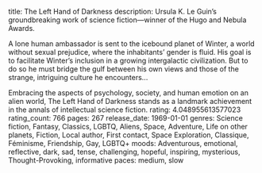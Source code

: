 title: The Left Hand of Darkness
description: Ursula K. Le Guin’s groundbreaking work of science fiction—winner of the Hugo and Nebula Awards.

A lone human ambassador is sent to the icebound planet of Winter, a world without sexual prejudice, where the inhabitants’ gender is fluid. His goal is to facilitate Winter’s inclusion in a growing intergalactic civilization. But to do so he must bridge the gulf between his own views and those of the strange, intriguing culture he encounters...

Embracing the aspects of psychology, society, and human emotion on an alien world, The Left Hand of Darkness stands as a landmark achievement in the annals of intellectual science fiction.
rating: 4.048955613577023
rating_count: 766
pages: 267
release_date: 1969-01-01
genres: Science fiction, Fantasy, Classics, LGBTQ, Aliens, Space, Adventure, Life on other planets, Fiction, Local author, First contact, Space Exploration, Classique, Féminisme, Friendship, Gay, LGBTQ+
moods: Adventurous, emotional, reflective, dark, sad, tense, challenging, hopeful, inspiring, mysterious, Thought-Provoking, informative
paces: medium, slow